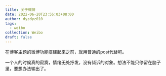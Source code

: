 ```yaml
---
title: 关于微博
date: 2022-06-20T23:56:03+08:00
author: dyzdyz010
tags:
  - weibo
collection: Weibo
draft: false
---
```


在博客主题的微博功能搭建起来之前，就用普通的post代替吧。

一个人的时候真的寂寞，情绪无处抒发，没有倾诉的对象。想法不能只停留在脑子里，要想办法输出了。